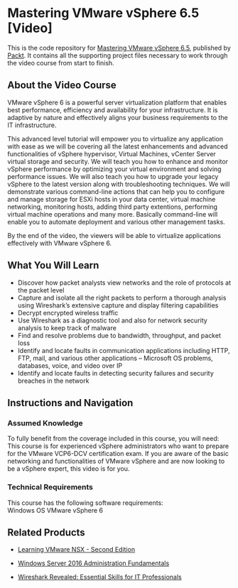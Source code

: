


# Mastering VMware vSphere 6.5 [Video]
This is the code repository for [Mastering VMware vSphere 6.5](https://prod.packtpub.com/in/virtualization-and-cloud/mastering-vmware-vsphere-65-video), published by [Packt](https://www.packtpub.com/?utm_source=github). It contains all the supporting project files necessary to work through the video course from start to finish.
## About the Video Course
VMware vSphere 6 is a powerful server virtualization platform that enables best performance, efficiency and availability for your infrastructure. It is adaptive by nature and effectively aligns your business requirements to the IT infrastructure. 

This advanced level tutorial will empower you to virtualize any application with ease as we will be covering all the latest enhancements and advanced functionalities of vSphere hypervisor, Virtual Machines, vCenter Server virtual storage and security. We will teach you how to enhance and monitor vSphere performance by optimizing your virtual environment and solving performance issues. We will also teach you how to upgrade your legacy vSphere to the latest version along with troubleshooting techniques. We will demonstrate various command-line actions that can help you to configure and manage storage for ESXi hosts in your data center, virtual machine networking, monitoring hosts, adding third party extentions, performing virtual machine operations and many more. Basically command-line will enable you to automate deployment and various other management tasks.

By the end of the video, the viewers will be able to virtualize applications effectively with VMware vSphere 6.

<H2>What You Will Learn</H2>
<DIV class=book-info-will-learn-text>
<UL>
<LI>Discover how packet analysts view networks and the role of protocols at the packet level 
<LI>Capture and isolate all the right packets to perform a thorough analysis using Wireshark’s extensive capture and display filtering capabilities 
<LI>Decrypt encrypted wireless traffic 
<LI>Use Wireshark as a diagnostic tool and also for network security analysis to keep track of malware 
<LI>Find and resolve problems due to bandwidth, throughput, and packet loss 
<LI>Identify and locate faults in communication applications including HTTP, FTP, mail, and various other applications – Microsoft OS problems, databases, voice, and video over IP 
<LI>Identify and locate faults in detecting security failures and security breaches in the network </LI></UL></DIV>

## Instructions and Navigation
### Assumed Knowledge
To fully benefit from the coverage included in this course, you will need:<br/>
This course is for experienced vSphere administrators who want to prepare for the VMware VCP6-DCV certification exam. If you are aware of the basic networking and functionalities of VMware vSphere and are now looking to be a vSphere expert, this video is for you.
### Technical Requirements
This course has the following software requirements:<br/>
Windows OS
VMware vSphere 6

## Related Products
* [Learning VMware NSX - Second Edition](https://www.packtpub.com/virtualization-and-cloud/learning-vmware-nsx-second-edition?utm_source=github&utm_medium=repository&utm_campaign=9781788398985)

* [Windows Server 2016 Administration Fundamentals](https://www.packtpub.com/virtualization-and-cloud/windows-server-2016-administration-fundamentals?utm_source=github&utm_medium=repository&utm_campaign=9781788626569)

* [Wireshark Revealed: Essential Skills for IT Professionals](https://www.packtpub.com/networking-and-servers/wireshark-revealed-essential-skills-it-professionals?utm_source=github&utm_medium=repository&utm_campaign=9781788833226)

